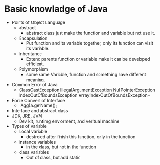# Basic knowladge of Java

-   Points of Object Language
    -   abstract
        -   abstract class just make the function and variable but not use it.
    -   Encapsulation
        -   Put function and its variable together, only its function can visit its variable.
    -   Inheritance
        -   Extend parents function or variable make it can be developed efficient.
    -   Polymorphism
        -   some same Variable, function and something have different meaning.
-   Common Error of Java
    -   ClassCastException IllegalArgumentException NullPointerException IndexOutOfBoundsException ArrayIndexOutOfBoundsException+
-   Force Convert of Interface
    -   (Agg)a.getName();
-   Interface and abstract class
-   JDK, JRE, JVM
    -   Dev kit, runtimg enviorment, and veritual machine.
-   Types of variable
    -   Local variable
        -   destroied after finish this function, only in the function
    -   instance variables
        -   in the class, but not in the function
    -   class variables
        -   Out of class, but add static

